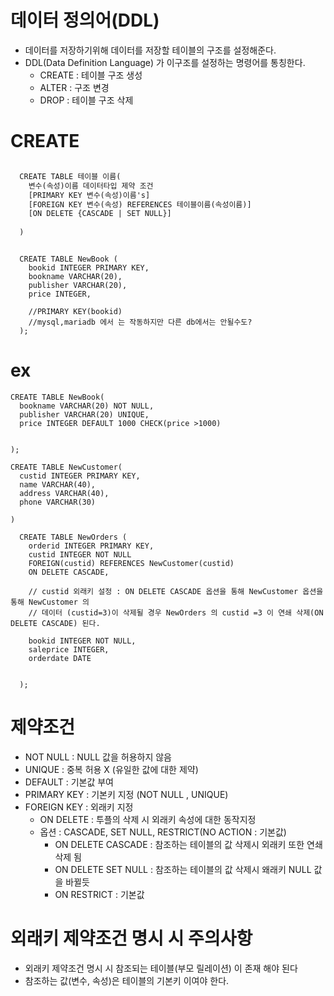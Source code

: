 # 데이터 정의어(DDL)
  - 데이터를 저장하기위해 데이터를 저장할 테이블의 구조를 설정해준다.
  - DDL(Data Definition Language) 가 이구조를 설정하는 명령어를 통칭한다.
    - CREATE : 테이블 구조 생성
    - ALTER : 구조 변경
    - DROP : 테이블 구조 삭제
 
# CREATE 
  ~~~html
  
    CREATE TABLE 테이블 이름(
      변수(속성)이름 데이터타입 제약 조건  
      [PRIMARY KEY 변수(속성)이름's]
      [FOREIGN KEY 변수(속성) REFERENCES 테이블이름(속성이름)]
      [ON DELETE {CASCADE | SET NULL}]
    
    )
  
  ~~~
    
  ~~~

    CREATE TABLE NewBook (
      bookid INTEGER PRIMARY KEY,
      bookname VARCHAR(20),
      publisher VARCHAR(20),
      price INTEGER,
      
      //PRIMARY KEY(bookid) 
      //mysql,mariadb 에서 는 작동하지만 다른 db에서는 안될수도?
    );
 ~~~
# ex
  ~~~
  CREATE TABLE NewBook(
    bookname VARCHAR(20) NOT NULL,
    publisher VARCHAR(20) UNIQUE,
    price INTEGER DEFAULT 1000 CHECK(price >1000)
  
  
  );
  
  ~~~

  ~~~
  CREATE TABLE NewCustomer(
    custid INTEGER PRIMARY KEY,
    name VARCHAR(40),
    address VARCHAR(40),
    phone VARCHAR(30)
  
  )
  
  ~~~

  ~~~
    CREATE TABLE NewOrders (
      orderid INTEGER PRIMARY KEY,
      custid INTEGER NOT NULL
      FOREIGN(custid) REFERENCES NewCustomer(custid)
      ON DELETE CASCADE,
      
      // custid 외래키 설정 : ON DELETE CASCADE 옵션을 통해 NewCustomer 옵션을 통해 NewCustomer 의 
      // 데이터 (custid=3)이 삭제될 경우 NewOrders 의 custid =3 이 연쇄 삭제(ON DELETE CASCADE) 된다.
      
      bookid INTEGER NOT NULL,
      saleprice INTEGER,
      orderdate DATE
    
    
    );
  ~~~

     
 # 제약조건 
  - NOT NULL : NULL 값을 허용하지 않음
  - UNIQUE : 중복 허용 X (유일한 값에 대한 제약)
  - DEFAULT : 기본값 부여
  - PRIMARY KEY : 기본키 지정 (NOT NULL , UNIQUE)
  - FOREIGN KEY : 외래키 지정
    - ON DELETE : 투플의 삭제 시 외래키 속성에 대한 동작지정
    - 옵션 : CASCADE, SET NULL, RESTRICT(NO ACTION : 기본값)
      - ON DELETE CASCADE : 참조하는 테이블의 값 삭제시 외래키 또한 연쇄 삭제 됨 
      - ON DELETE SET NULL : 참조하는 테이블의 값 삭제시 왜래키 NULL 값을 바뀔듯 
      - ON RESTRICT : 기본값
      
 # 외래키 제약조건 명시 시 주의사항
  - 외래키 제약조건 명시 시 참조되는 테이블(부모 릴레이션) 이 존재 해야 된다
  - 참조하는 값(변수, 속성)은 테이블의 기본키 이여야 한다.
      
    
  
    
